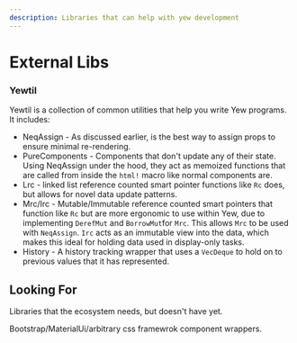 ```yaml
---
description: Libraries that can help with yew development
---
```


# External Libs

### Yewtil

Yewtil is a collection of common utilities that help you write Yew programs. It includes:

* NeqAssign - As discussed earlier, is the best way to assign props to ensure minimal re-rendering.
* PureComponents - Components that don't update any of their state. Using NeqAssign under the hood, they act as memoized functions that are called from inside the `html!` macro like normal components are.
* Lrc - linked list reference counted smart pointer functions like `Rc` does, but allows for novel data update patterns.
* Mrc/Irc - Mutable/Immutable reference counted smart pointers that function like `Rc` but are more ergonomic to use within Yew, due to implementing `DerefMut` and `BorrowMut`for `Mrc`. This allows `Mrc` to be used with `NeqAssign`. `Irc` acts as an immutable view into the data, which makes this ideal for holding data used in display-only tasks.
* History - A history tracking wrapper that uses a `VecDeque` to hold on to previous values that it has represented.

## Looking For

Libraries that the ecosystem needs, but doesn't have yet.

Bootstrap/MaterialUi/arbitrary css framewrok component wrappers.

